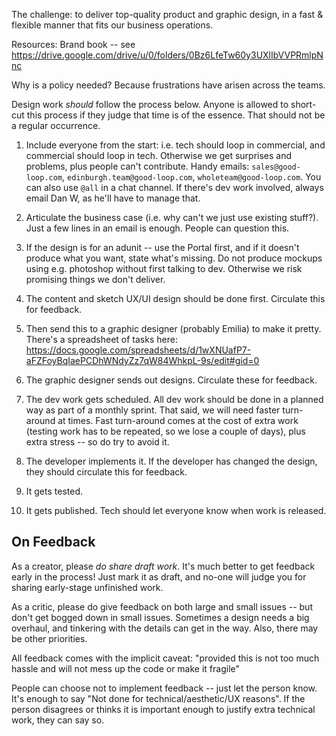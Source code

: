 The challenge: to deliver top-quality product and graphic design, in a fast & flexible manner that fits our business operations.

Resources: Brand book -- see https://drive.google.com/drive/u/0/folders/0Bz6LfeTw60y3UXlIbVVPRmlpNnc

Why is a policy needed? Because frustrations have arisen across the teams.

Design work *should* follow the process below. Anyone is allowed to short-cut this process if they judge that time is of the essence. That should not be a regular occurrence.

1. Include everyone from the start: i.e. tech should loop in commercial, and commercial should loop in tech. Otherwise we get surprises and problems, plus people can't contribute. Handy emails: `sales@good-loop.com`, `edinburgh.team@good-loop.com`, `wholeteam@good-loop.com`. You can also use `@all` in a chat channel. If there's dev work involved, always email Dan W, as he'll have to manage that.

2. Articulate the business case (i.e. why can't we just use existing stuff?). Just a few lines in an email is enough. People can question this.

3. If the design is for an adunit -- use the Portal first, and if it doesn't produce what you want, state what's missing. Do not produce mockups using e.g. photoshop without first talking to dev. Otherwise we risk promising things we don't deliver.

4. The content and sketch UX/UI design should be done first. Circulate this for feedback.

5. Then send this to a graphic designer (probably Emilia) to make it pretty. There's a spreadsheet of tasks here: https://docs.google.com/spreadsheets/d/1wXNUafP7-aFZFoyBqIaePCDhWNdyZz7qW84WhkpL-9s/edit#gid=0

6. The graphic designer sends out designs. Circulate these for feedback.

7. The dev work gets scheduled. All dev work should be done in a planned way as part of a monthly sprint. That said, we will need faster turn-around at times. Fast turn-around comes at the cost of extra work (testing work has to be repeated, so we lose a couple of days), plus extra stress -- so do try to avoid it.

3. The developer implements it. If the developer has changed the design, they should circulate this for feedback.

4. It gets tested.

5. It gets published. Tech should let everyone know when work is released.

## On Feedback

As a creator, please *do share draft work*. It's much better to get feedback early in the process! Just mark it as draft, and no-one will judge you for sharing early-stage unfinished work.

As a critic, please do give feedback on both large and small issues -- but don't get bogged down in small issues. Sometimes a design needs a big overhaul, and tinkering with the details can get in the way. Also, there may be other priorities.

All feedback comes with the implicit caveat: "provided this is not too much hassle and will not mess up the code or make it fragile"

People can choose not to implement feedback -- just let the person know. It's enough to say "Not done for technical/aesthetic/UX reasons". If the person disagrees or thinks it is important enough to justify extra technical work, they can say so.
